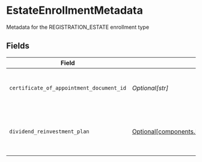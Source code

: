 # EstateEnrollmentMetadata

Metadata for the REGISTRATION_ESTATE enrollment type


## Fields

| Field                                                                                                                                                                    | Type                                                                                                                                                                     | Required                                                                                                                                                                 | Description                                                                                                                                                              | Example                                                                                                                                                                  |
| ------------------------------------------------------------------------------------------------------------------------------------------------------------------------ | ------------------------------------------------------------------------------------------------------------------------------------------------------------------------ | ------------------------------------------------------------------------------------------------------------------------------------------------------------------------ | ------------------------------------------------------------------------------------------------------------------------------------------------------------------------ | ------------------------------------------------------------------------------------------------------------------------------------------------------------------------ |
| `certificate_of_appointment_document_id`                                                                                                                                 | *Optional[str]*                                                                                                                                                          | :heavy_minus_sign:                                                                                                                                                       | The document id for the certificate of appointment                                                                                                                       | c401f3b2-cdb5-4a6c-9f5f-aa393cf12583                                                                                                                                     |
| `dividend_reinvestment_plan`                                                                                                                                             | [Optional[components.EnrollmentEstateEnrollmentMetadataDividendReinvestmentPlan]](../../models/components/enrollmentestateenrollmentmetadatadividendreinvestmentplan.md) | :heavy_minus_sign:                                                                                                                                                       | Option to auto-enroll in Dividend Reinvestment; defaults to true                                                                                                         | DIVIDEND_REINVESTMENT_ENROLL                                                                                                                                             |